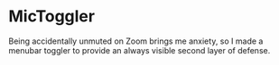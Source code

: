 # MicToggler
Being accidentally unmuted on Zoom brings me anxiety, so I made a menubar toggler to provide an always visible second layer of defense.

